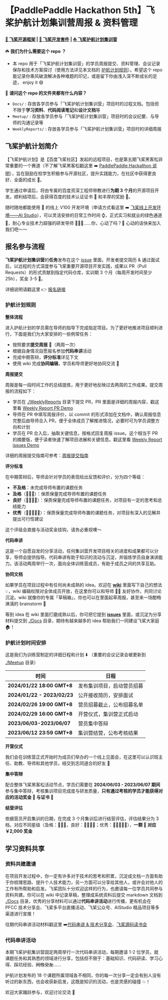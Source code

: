 # 【PaddlePaddle Hackathon 5th】飞桨护航计划集训营周报 & 资料管理
**[🚀 飞桨开源框架](https://github.com/PaddlePaddle/Paddle) | [🧰 飞桨开发套件](https://github.com/PaddlePaddle/PaddleOCR) | [⛵ 飞桨护航计划集训营](https://github.com/PaddlePaddle/Paddle/issues/57264)**

☘️ **我们为什么需要这个 repo ？**
- 本 repo 用于「飞桨护航计划集训营」的学员周报提交、资料管理、会议记录保存和技术方案探讨（使用方法详见本文档的 [护航计划规则](https://github.com/PFCCLab/Camp/tree/main/README.md#%E6%8A%A4%E8%88%AA%E8%AE%A1%E5%88%92%E8%A7%84%E5%88%99)）。希望这个 repo 能记录你乘风破浪解决各种难题的印记，或是留下你由浅入深不断成长的足迹， enjoy it 😄

🏡 **请问这个 repo 的文件夹都有什么内容？**
- `Docs/` : 存放各学员参与「飞桨护航计划集训营」项目时的过程文档。包括但不限于**学习资料**、**代码阅读笔记**和**设计文档**等
- `Meetup/` : 存放各学员参与「飞桨护航计划集训营」项目时的会议纪要、与导师的沟通记录等
- `WeeklyReports/` :  存放各学员参与「飞桨护航计划集训营」项目时的详细周报

## 飞桨护航计划简介

【飞桨护航计划】是【百度飞桨社区】发起的远程项目，也是第五期飞桨黑客松非常重要的一个赛道（不了解飞桨黑客松戳这里 ➡️ [PaddlePaddle Hackathon 说明](https://github.com/PaddlePaddle/docs/blob/develop/docs/guides/10_contribution/hackathon_cn.md)），旨在鼓励在校学生积极参与开源社区，提升实践能力，在社区中获得更良好、全面的成长 💪。

学生通过申请后，将由专属的百度资深工程师带教进行**为期 3 个月**的开源项目开发。顺利结项后，会获得百度的技术认证证书 📄 和丰厚的奖励 🎁。

随时随地都能使用 🔧 的线上 V100 开发环境（申请方式看这里 ➡️ [飞桨线上开发环境——AI Studio](https://github.com/PaddlePaddle/community/tree/master/pfcc/call-for-contributions#%E9%A3%9E%E6%A1%A8%E7%BA%BF%E4%B8%8A%E5%BC%80%E5%8F%91%E7%8E%AF%E5%A2%83ai-studio)），可以灵活安排的日常工作时间 ⌚️，正式实习和就业的绿色通道 🚥，耐心专业技术力超强的研发导师 🧑🏻‍💻……你，心动了吗？💓 心动的话快来加入我们吧～～

## 报名参与流程

**飞桨护航计划集训营**的**任务**发布在这个 [issue](https://github.com/PaddlePaddle/Paddle/issues/61006) 里面，开发者提交简历 & 通过面试后，以远程的方式深度参与飞桨重要开源项目开发实践，成果以 PR（Pull Requests）的形式贡献到指定代码仓库，实训期 3 个月（每周开发时间至少 25h），奖金 3-5 🌟。 

详细说明请戳这里 👉 [报名链接](https://github.com/PaddlePaddle/docs/blob/develop/docs/guides/10_contribution/hackathon_cn.md#2-飞桨护航计划集训营)

### 护航计划规则

**整体流程**

进入护航计划的学员需在导师的指导下完成指定项目。为了更好地推进项目顺利进行，下面是我们为大家安排的一些例常任务：

- 按照要求**提交周报** 📄（两周一次）
- 根据自身情况自愿报名参加**代码串讲**活动
- 完成中期答辩，**评分标准**详见下文
- 使用 wiki 完成**协同编辑**，学员和导师更好地协同交流 💬

**周报提交**

周报是每一段时间工作的总结提炼，用于更好地反映过去两周的工作成果。提交周报的流程如下：

- 学员在 [./WeeklyReports](https://github.com/PFCCLab/Camp/tree/main/WeeklyReports) 目录下提交 PR，PR 里面是详细的周报内容，戳这里看 [Weekly Report PR Demo](https://github.com/PFCCLab/Camp/pull/7)
- 导师在 PR 中填写周报评价，以 commit 的形式添加在文档中，确认周报信息完整后由导师合入 PR，便于全体成员了解推进情况，必要时可为学员调整方向和计划
- 学员在 PR 合入后，抽取关键信息，按格式回复周报 issue。这个相当于 PR 的摘要版，便于读者快速了解项目进展和关键信息。戳这里看 [Weekly Report issues Demo](https://github.com/PFCCLab/Camp/issues/3)

详细的周报提交指南可参考：[周报提交指南](https://github.com/PFCCLab/Camp/issues/2)

**评分标准**

在中期答辩后，导师会针对学员的表现给出反馈和评价，分为四个等级：

- **不及格**：未完成导师布置的课题任务
- **及格**（🌟🌟🌟）：保质保量完成导师布置的课题任务
- **良好**（🌟🌟🌟🌟）：保质保量完成导师布置的课题任务，对项目有一定的思考和总结能力
- **优秀**（🌟🌟🌟🌟🌟）：保质保量完成导师布置的课题任务，对项目有深入的见解并提出可行性建议

这个评级会直接与活动奖金挂钩，请务必重视噢～

**代码串讲**

这是一个自愿自发的分享活动，任何集训营开发项目相关的进度和成果都可以分享，导师会提供指导。代码串讲有助于知识的流动与沉淀，并锻炼学员自身演讲能力。该活动两周举行一次，面向全体训练营成员，有助于成员之间的共享互助。

**协同文档**

如果学员在项目过程中有任何尚未成熟的 idea，欢迎在 **[wiki](https://github.com/PFCCLab/Camp/wiki)** 里面写下自己的想法 💡，wiki 编辑权限对全体成员开放，在这里你可以和导师 🧑‍🏫 友好协作，共同讨论沉淀。wiki 就像你的专属「草稿箱」，你也可以在里面起草周报，甚至来一场酣畅淋漓的 brainstorm 🧠 

等到 idea 在 wiki 里面打磨成熟以后，你可把它提到 **[issues](https://github.com/PFCCLab/Camp/issues)** 里面，或沉淀为分享材料提交到 [./Docs](https://github.com/PFCCLab/Camp/tree/main/Docs) 目录，期待有越来越多的 idea 帮助我们一同建设飞桨大家庭 🏠！

### 护航计划时间安排

这是我们为训练营制定的详细日程和计划 ⬇️ （重要的会议记录会被更新到 [./Meetup](https://github.com/PFCCLab/Camp/tree/main/Meetup) 目录）

| **时间**                   | **日程**                   |
| -------------------------- | -------------------------- |
| **2024/01/22 18:00 GMT+8** | 发布集训项目，启动营员招募 |
| **2024/01/22 - 2023/02/23** | 公开接收简历，安排面试     |
| **2024/02/26 19:00 GMT+8** | 营员招募截止，公布招募名单 |
| **2024/02/29 16:00 GMT+8** | 开营仪式，集训营正式启动   |
| **2023/06/03-2023/06/07**  | 营员集中答辩               |
| **2023/06/12 23:59 GMT+8** | 集训营结营，公布考核结果     |

**开营仪式**

我们会在训练营正式开始时为成员们举办的一个线上见面会，在这里可以认识班主任、助教、导师和其他学员，结交到志同道合的好友 👯

**集中答辩**

配合整体飞桨黑客松活动节点，学员们需要在 **2024/06/03 - 2023/06/07 期间** 参与集中答辩，考核集训项目完成度与研发质量，**只有通过考核的学员才能获得对应的活动奖金
 🎁 与证书 🏅️**

**结营评估**

依据营员开启集训的日期，在完成 3 个月集训后进行结营评估，评估结果分为 3 档，对应不同星级（及格：🌟🌟🌟，良好：🌟🌟🌟🌟；优秀：🌟🌟🌟🌟🌟），**一颗 🌟 对应￥2,000 奖金**

## 学习资料共享

### 资料共建邀请

在项目开发过程中，你一定有许多对于技术的思考和积累，沉淀成文档一方面有助于你梳理思路、提升个人技术能力，另一方面可以分享给其他人，或许会对他人的工作有所帮助和启发。飞桨团队十分欢迎这样的行为，也邀请每一位学员共同参与资料共建。你可以在 wiki 中记录草稿，整理成系统资料后提交 markdown 文档到 [./Docs](https://github.com/PFCCLab/Camp/tree/main/Docs) 目录，优秀的分享材料可以通过**代码串讲活动**进行传播，更有机会在 PFCC 技术分享会、飞桨多平台直播活动、飞桨公众号、AIStudio 精品项目等多渠道进行宣推！

往期代码串讲活动材料戳这里 ➡️[代码串讲 & 技术分享会](https://github.com/PFCCLab/Camp/issues/14)、[飞桨源码读书会](https://github.com/PaddlePaddle/community/tree/master/pfcc/paddle-code-reading) 
### 代码串讲活动

本期飞桨护航集训营固定两周举行一次代码串讲活动，每期邀请 1-2 位学员，就课题任务和其熟悉的领域进行分享，包括但不限于：基础知识、代码研读、学习心得、踩坑经验、~~同性交友~~......

护航计划发布的 18 个课题所属领域各不相同，你的每一次分享一定会有别人没有听过的新东西，也会收获新启发，这既是知识的流动，也是灵感的碰撞 💥！

欢迎大家踊跃参与，欢迎讨论交流 👏

